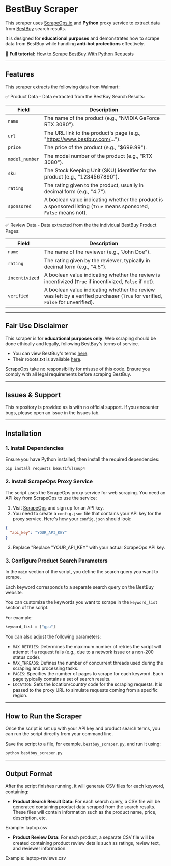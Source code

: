# BestBuy Scraper  

This scraper uses [ScrapeOps.io](https://scrapeops.io/) and **Python** proxy service to extract data from [BestBuy](https://www.bestbuy.com/) search results.

It is designed for **educational purposes** and demonstrates how to scrape data from BestBuy while handling **anti-bot protections** effectively.  

📖 **Full tutorial:** [How to Scrape BestBuy With Python Requests](https://scrapeops.io/python-web-scraping-playbook/python-scrape-bestbuy/)

---

## Features  

This scraper extracts the following data from Walmart:


✅ Product Data - Data extracted from the BestBuy Search Results:


| Field        | Description                                                                 |
|--------------|-----------------------------------------------------------------------------|
| `name`       | The name of the product (e.g., "NVIDIA GeForce RTX 3080").                   |
| `url`        | The URL link to the product's page (e.g., "https://www.bestbuy.com/...").    |
| `price`      | The price of the product (e.g., "$699.99").                                 |
| `model_number` | The model number of the product (e.g., "RTX 3080").                         |
| `sku`        | The Stock Keeping Unit (SKU) identifier for the product (e.g., "1234567890"). |
| `rating`     | The rating given to the product, usually in decimal form (e.g., "4.7").      |
| `sponsored`  | A boolean value indicating whether the product is a sponsored listing (`True` means sponsored, `False` means not). |





✅ Review Data - Data extracted from the the individual BestBuy Product Pages:

| Field         | Description                                                                 |
|---------------|-----------------------------------------------------------------------------|
| `name`        | The name of the reviewer (e.g., "John Doe").                                |
| `rating`      | The rating given by the reviewer, typically in decimal form (e.g., "4.5").  |
| `incentivized`| A boolean value indicating whether the review is incentivized (`True` if incentivized, `False` if not). |
| `verified`    | A boolean value indicating whether the review was left by a verified purchaser (`True` for verified, `False` for unverified). |


---

## Fair Use Disclaimer
This scraper is for **educational purposes only**. Web scraping should be done ethically and legally, following BestBuy's terms of service.

- You can view BestBuy's terms [here](https://www.bestbuy.com/site/help-topics/terms-and-conditions/pcmcat204400050067.c?id=pcmcat204400050067). 
- Their robots.txt is available [here](https://www.bestbuy.com/robots.txt).

ScrapeOps take no responsibility for misuse of this code. Ensure you comply with all legal requirements before scraping BestBuy.

---

## Issues & Support
This repository is provided as is with no official support. If you encounter bugs, please open an issue in the Issues tab.

---

## Installation  

### 1. Install Dependencies  
Ensure you have Python installed, then install the required dependencies:  

```bash
pip install requests beautifulsoup4
```

### 2.  Install ScrapeOps Proxy Service
The script uses the ScrapeOps proxy service for web scraping. You need an API key from ScrapeOps to use the service:

1. Visit [ScrapeOps](https://scrapeops.io/) and sign up for an API key.
2. You need to create a `config.json` file that contains your API key for the proxy service. Here's how your `config.json` should look:

```json
{
  "api_key": "YOUR_API_KEY"
}
```

3. Replace "Replace "YOUR_API_KEY" with your actual ScrapeOps API key.




### 3. Configure Product Search Parameters
In the `main` section of the script, you define the search query you want to scrape. 

Each keyword corresponds to a separate search query on the BestBuy website.

You can customize the keywords you want to scrape in the `keyword_list` section of the script.  

For example:

```python
keyword_list = ["gpu"]
```

You can also adjust the following parameters:

- `MAX_RETRIES`: Determines the maximum number of retries the script will attempt if a request fails (e.g., due to a network issue or a non-200 status code).
- `MAX_THREADS`: Defines the number of concurrent threads used during the scraping and processing tasks.
- `PAGES`: Specifies the number of pages to scrape for each keyword. Each page typically contains a set of search results.
- `LOCATION`: Sets the location/country code for the scraping requests. It is passed to the proxy URL to simulate requests coming from a specific region.


---

## How to Run the Scraper
Once the script is set up with your API key and product search terms, you can run the script directly from your command line.

Save the script to a file, for example, `bestbuy_scraper.py`, and run it using:


```bash
python bestbuy_scraper.py
```

---

## Output Format
After the script finishes running, it will generate CSV files for each keyword, containing:

- **Product Search Result Data:** For each search query, a CSV file will be generated containing product data scraped from the search results. These files will contain information such as the product name, price, description, etc.

Example: laptop.csv

- **Product Review Data:** For each product, a separate CSV file will be created containing product review details such as ratings, review text, and reviewer information.

Example: laptop-reviews.csv